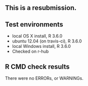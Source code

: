 This is a resubmission.
----------------------------------

## Test environments
* local OS X install, R 3.6.0
* ubuntu 12.04 (on travis-ci), R 3.6.0
* local Windows install, R 3.6.0
* Checked on r-hub

## R CMD check results
There were no ERRORs, or WARNINGs.

